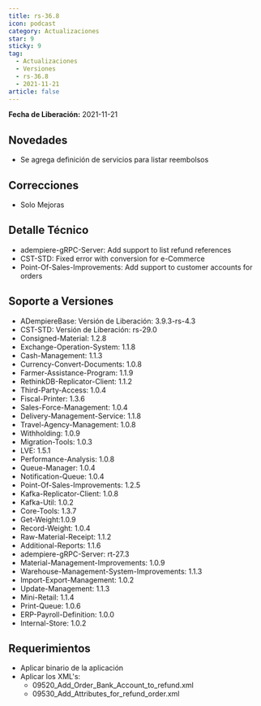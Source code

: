 ```yaml
---
title: rs-36.8
icon: podcast
category: Actualizaciones
star: 9
sticky: 9
tag:
  - Actualizaciones
  - Versiones
  - rs-36.8
  - 2021-11-21
article: false
---
```


**Fecha de Liberación:** 2021-11-21

## Novedades

- Se agrega definición de servicios para listar reembolsos

## Correcciones

- Solo Mejoras

## Detalle Técnico

- adempiere-gRPC-Server: Add support to list refund references
- CST-STD: Fixed error with conversion for e-Commerce
- Point-Of-Sales-Improvements: Add support to customer accounts for orders

## Soporte a Versiones

- ADempiereBase: Versión de Liberación: 3.9.3-rs-4.3
- CST-STD: Versión de Liberación: rs-29.0
- Consigned-Material: 1.2.8
- Exchange-Operation-System: 1.1.8
- Cash-Management: 1.1.3
- Currency-Convert-Documents: 1.0.8
- Farmer-Assistance-Program: 1.1.9
- RethinkDB-Replicator-Client: 1.1.2
- Third-Party-Access: 1.0.4
- Fiscal-Printer: 1.3.6
- Sales-Force-Management: 1.0.4
- Delivery-Management-Service: 1.1.8
- Travel-Agency-Management: 1.0.8
- Withholding: 1.0.9
- Migration-Tools: 1.0.3
- LVE: 1.5.1
- Performance-Analysis: 1.0.8
- Queue-Manager: 1.0.4
- Notification-Queue: 1.0.4
- Point-Of-Sales-Improvements: 1.2.5
- Kafka-Replicator-Client: 1.0.8
- Kafka-Util: 1.0.2
- Core-Tools: 1.3.7
- Get-Weight:1.0.9
- Record-Weight: 1.0.4
- Raw-Material-Receipt: 1.1.2
- Additional-Reports: 1.1.6
- adempiere-gRPC-Server: rt-27.3
- Material-Management-Improvements: 1.0.9
- Warehouse-Management-System-Improvements: 1.1.3
- Import-Export-Management: 1.0.2
- Update-Management: 1.1.3
- Mini-Retail: 1.1.4
- Print-Queue: 1.0.6
- ERP-Payroll-Definition: 1.0.0
- Internal-Store: 1.0.2

## Requerimientos

- Aplicar binario de la aplicación
- Aplicar los XML's:
  - 09520_Add_Order_Bank_Account_to_refund.xml
  - 09530_Add_Attributes_for_refund_order.xml
